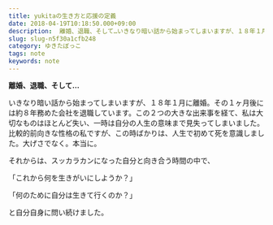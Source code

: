 ```yaml
---
title: yukitaの生き方と応援の定義
date: 2018-04-19T10:18:50.000+09:00
description:  離婚、退職、そして…いきなり暗い話から始まってしまいますが、１８年１月に離婚。その１ヶ月後には約８年
slug: slug-n5f30a1cfb248
category: ゆきたぼっこ
tags: note
keywords: note
---
```


 **離婚、退職、そして…**

いきなり暗い話から始まってしまいますが、１８年１月に離婚。その１ヶ月後には約８年務めた会社を退職しています。この２つの大きな出来事を経て、私は大切なものはほとんど失い、一時は自分の人生の意味まで見失ってしまいました。比較的前向きな性格の私ですが、この時ばかりは、人生で初めて死を意識しました。大げさでなく。本当に。

それからは、スッカラカンになった自分と向き合う時間の中で、

「これから何を生きがいにしようか？」

「何のために自分は生きて行くのか？」

と自分自身に問い続けました。

